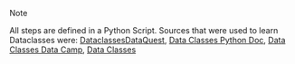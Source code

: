 > [!NOTE]
> All steps are defined in a Python Script.
> Sources that were used to learn Dataclasses were: [DataclassesDataQuest](https://www.dataquest.io/blog/how-to-use-python-data-classes/), [Data Classes Python Doc](https://docs.python.org/3/library/dataclasses.html), [Data Classes Data Camp](https://www.datacamp.com/tutorial/python-data-classes), [Data Classes](https://www.geeksforgeeks.org/data-classes-in-python-an-introduction/)



